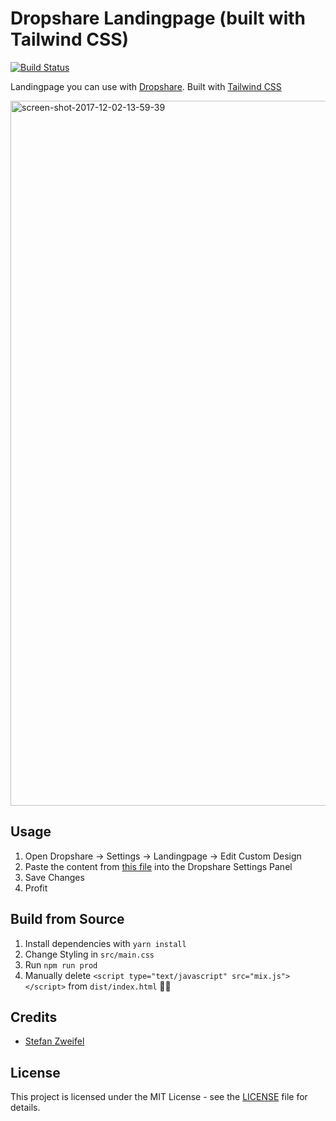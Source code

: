 # Dropshare Landingpage (built with Tailwind CSS)

[![Build Status](https://travis-ci.org/stefanzweifel/dropshare-tailwind-landingpage.svg?branch=master)](https://travis-ci.org/stefanzweifel/dropshare-tailwind-landingpage)

Landingpage you can use with [Dropshare](https://getdropsha.re/). Built with [Tailwind CSS](https://tailwindcss.com/)

<img width="1128" alt="screen-shot-2017-12-02-13-59-39" src="https://user-images.githubusercontent.com/1080923/38172537-31c21042-35ae-11e8-9059-728a947cddf6.png">


## Usage

1. Open Dropshare -> Settings -> Landingpage -> Edit Custom Design
2. Paste the content from [this file](https://raw.githubusercontent.com/stefanzweifel/dropshare-tailwind-landingpage/master/dist/index.html) into the Dropshare Settings Panel
3. Save Changes
4. Profit

## Build from Source

1. Install dependencies with `yarn install`
2. Change Styling in `src/main.css`
3. Run `npm run prod`
4. Manually delete `<script type="text/javascript" src="mix.js"></script>` from `dist/index.html` 🤷‍♂️

## Credits

* [Stefan Zweifel](https://github.com/stefanzweifel)

## License

This project is licensed under the MIT License - see the [LICENSE](LICENSE) file for details.
